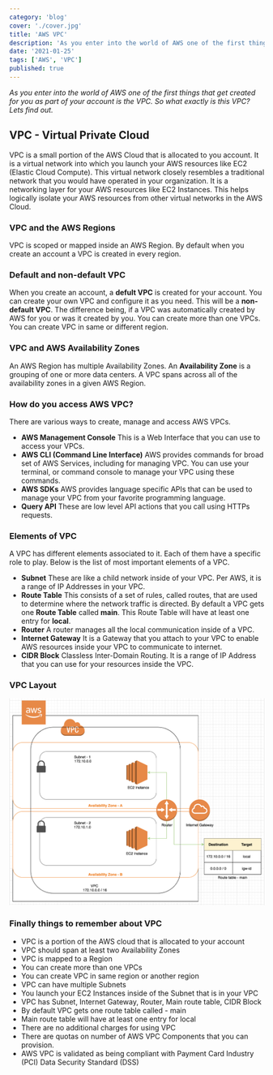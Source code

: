 ```yaml
---
category: 'blog'
cover: './cover.jpg'
title: 'AWS VPC'
description: 'As you enter into the world of AWS one of the first things that get created for you as part of your account is the VPC. So what exactly is this VPC? Lets find out.'
date: '2021-01-25'
tags: ['AWS', 'VPC']
published: true
---
```


_As you enter into the world of AWS one of the first things that get created for you as part of your account is the VPC. So what exactly is this VPC? Lets find out._

<!-- ![VPC](./cover.jpg) -->

## VPC - Virtual Private Cloud 

VPC is a small portion of the AWS Cloud that is allocated to you account. It is a virtual network into which you launch your AWS resources like EC2 (Elastic Cloud Compute). This virtual network closely resembles a traditional network that you would have operated in your organization. It is a networking layer for your AWS resources like EC2 Instances. This helps logically isolate your AWS resources from other virtual networks in the AWS Cloud.  

### VPC and the AWS Regions

VPC is scoped or mapped inside an AWS Region. By default when you create an account a VPC is created in every region. 

### Default and non-default VPC

When you create an account, a **defult VPC** is created for your account. You can create your own VPC and configure it as you need. This will be a **non-default VPC**. The difference being, if a VPC was automatically created by AWS for you or was it created by you. You can create more than one VPCs. You can create VPC in same or different region. 


### VPC and AWS Availability Zones

An AWS Region has multiple Availability Zones. An **Availability Zone** is a grouping of one or more data centers. A VPC spans across all of the availability zones in a given AWS Region. 

### How do you access AWS VPC? 

There are various ways to create, manage and access AWS VPCs. 

- **AWS Management Console**  This is a Web Interface that you can use to access your VPCs. 
- **AWS CLI (Command Line Interface)** AWS provides commands for broad set of AWS Services, including for managing VPC. You can use your terminal, or command console to manage your VPC using these commands. 
- **AWS SDKs** AWS provides language specific APIs that can be used to manage your VPC from your favorite programming language. 
- **Query API** These are low level API actions that you call using HTTPs requests. 

### Elements of VPC 

A VPC has different elements associated to it. Each of them have a specific role to play. Below is the list of most important elements of a VPC. 

- **Subnet** These are like a child network inside of your VPC. Per AWS, it is a range of IP Addresses in your VPC. 
- **Route Table** This consists of a set of rules, called routes, that are used to determine where the network traffic is directed. By default a VPC gets one **Route Table** called **main**. This Route Table will have at least one entry for **local**.
- **Router** A router manages all the local communication inside of a VPC. 
- **Internet Gateway** It is a Gateway that you attach to your VPC to enable AWS resources inside your VPC to communicate to internet. 
- **CIDR Block** Classless Inter-Domain Routing. It is a range of IP Address that you can use for your resources inside the VPC. 

### VPC Layout 

![VPC](./vpc.png) 

### Finally things to remember about VPC

- VPC is a portion of the AWS cloud that is allocated to your account
- VPC should span at least two Availability Zones
- VPC is mapped to a Region 
- You can create more than one VPCs 
- You can create VPC in same region or another region 
- VPC can have multiple Subnets
- You launch your EC2 Instances inside of the Subnet that is in your VPC 
- VPC has Subnet, Internet Gateway, Router, Main route table, CIDR Block
- By default VPC gets one route table called - main 
- Main route table will have at least one entry for local 
- There are no additional charges for using VPC
- There are quotas on number of AWS VPC Components that you can provision. 
- AWS VPC is validated as being compliant with Payment Card Industry (PCI) Data Security Standard (DSS)